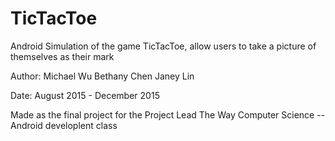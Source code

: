# TicTacToe
Android Simulation of the game TicTacToe, allow users to take a picture of themselves as their mark

Author:
Michael Wu
Bethany Chen
Janey Lin

Date:
August 2015 - December 2015

Made as the final project for the Project Lead The Way Computer Science -- Android developlent class

